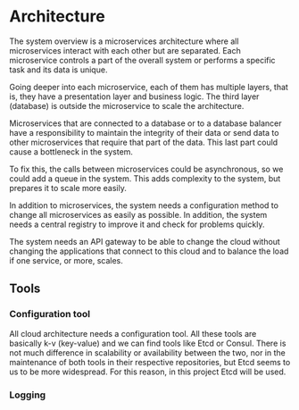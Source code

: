 # Architecture

The system overview is a microservices architecture where all microservices interact with each other but are separated. Each microservice controls a part of the overall system or performs a specific task and its data is unique.

Going deeper into each microservice, each of them has multiple layers, that is, they have a presentation layer and business logic. The third layer (database) is outside the microservice to scale the architecture.

Microservices that are connected to a database or to a database balancer have a responsibility to maintain the integrity of their data or send data to other microservices that require that part of the data. This last part could cause a bottleneck in the system.

To fix this, the calls between microservices could be asynchronous, so we could add a queue in the system. This adds complexity to the system, but prepares it to scale more easily.

In addition to microservices, the system needs a configuration method to change all microservices as easily as possible. In addition, the system needs a central registry to improve it and check for problems quickly.

The system needs an API gateway to be able to change the cloud without changing the applications that connect to this cloud and to balance the load if one service, or more, scales.

## Tools

### Configuration tool

All cloud architecture needs a configuration tool. All these tools are basically k-v (key-value) and we can find tools like Etcd or Consul. There is not much difference in scalability or availability between the two, nor in the maintenance of both tools in their respective repositories, but Etcd seems to us to be more widespread. For this reason, in this project Etcd will be used.

### Logging

